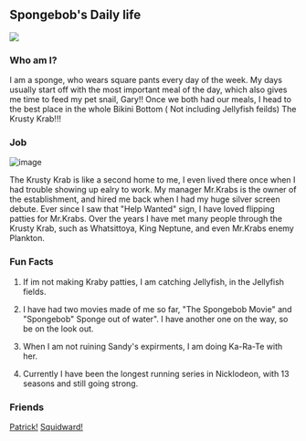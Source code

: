 ## Spongebob's Daily life

![](https://media0.giphy.com/media/l3nFk2DKcnxDdZVq8/giphy.gif)


### Who am I?

I am a sponge, who wears square pants every day of the week. My days usually start off with the most important meal
of the day, which also gives me time to feed my pet snail, Gary!! Once we both had our meals, I head to the best place
in the whole Bikini Bottom ( Not including Jellyfish feilds) The Krusty Krab!!!

### Job
![image](https://user-images.githubusercontent.com/63080217/107312040-2de9e600-6a55-11eb-9a9c-27e42aef6a5d.png)

The Krusty Krab is like a second home to me, I even lived there once when I had trouble showing up ealry to work.
My manager Mr.Krabs is the owner of the establishment, and hired me back when I had my huge silver screen debute. 
Ever since I saw that "Help Wanted" sign, I have loved flipping patties for Mr.Krabs. Over the years I have met many
people through the Krusty Krab, such as Whatsittoya, King Neptune, and even Mr.Krabs enemy Plankton.




### Fun Facts

1. If im not making Kraby patties, I am catching Jellyfish, in the Jellyfish fields.

2. I have had two movies made of me so far, "The Spongebob Movie" and "Spongebob" Sponge out of water". I
have another one on the way, so be on the look out.

3. When I am not ruining Sandy's expirments, I am doing Ka-Ra-Te with her.

4. Currently I have been the longest running series in Nicklodeon, with  13 seasons and still going strong.


### Friends

[Patrick!](PATRICK.md)
[Squidward!](Squidward.md)

